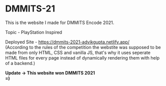 # DMMITS-21
This is the website I made for DMMITS Encode 2021. 

Topic - PlayStation Inspired

Deployed Site - https://dmmits-2021-advikgupta.netlify.app/ <br>
(According to the rules of the competition the webstite was supposed to be made from only HTML, CSS and vanilla JS, that's why it uses seperate HTML files for every page instead of dynamically rendering them with help of a backend.)

**Update -> This website won DMMITS 2021** <br> **=)**
